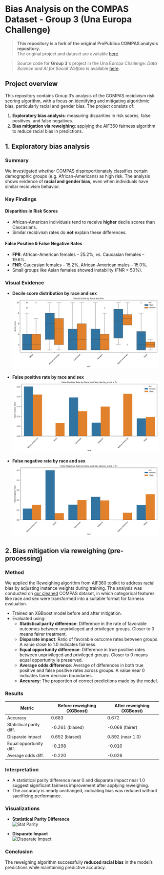 # Bias Analysis on the COMPAS Dataset - Group 3 (Una Europa Challenge)

> **This repository is a fork of the original ProPublica COMPAS analysis repository.**  
> The original project and dataset are available [here](https://github.com/propublica/compas-analysis).

> Source code for **Group 3**'s project in the Una Europa Challenge: *Data Science and AI for Social Welfare* is available [here](https://github.com/banafshebamdad/compas-analysis/tree/master/DSAL_Madrid).

## Project overview

This repository contains Group 3’s analysis of the COMPAS recidivism risk scoring algorithm, with a focus on identifying and mitigating algorithmic bias, particularly racial and gender bias. The project consists of:

1. **Exploratory bias analysis**: measuring disparities in risk scores, false positives, and false negatives.
2. **Bias mitigation via reweighing**: applying the AIF360 fairness algorithm to reduce racial bias in predictions.

## 1. Exploratory bias analysis

### Summary
We investigated whether COMPAS disproportionately classifies certain demographic groups (e.g. African-Americans) as high risk. The analysis shows evidence of **racial and gender bias**, even when individuals have similar recidivism behavior.

### Key Findings

#### Disparities in Risk Scores
- African-American individuals tend to receive **higher** decile scores than Caucasians.
- Similar recidivism rates do **not** explain these differences.

#### False Positive & False Negative Rates
- **FPR**: African-American females – 25.2%, vs. Caucasian females – 19.6%.
- **FNR**: Caucasian females – 15.2%, African-American males – 15.0%.
- Small groups like Asian females showed instability (FNR = 50%).

### Visual Evidence

- **Decile score distribution by race and sex**  
  ![Decile Score](DSAL_Madrid/analyze_compas_bias_plot/decile_score_by_race_and_sex.png)

- **False positive rate by race and sex**  
  ![FPR](DSAL_Madrid/analyze_compas_bias_plot/false_positive_rate_by_race_sex.png)

- **False negative rate by race and sex**  
  ![FNR](DSAL_Madrid/analyze_compas_bias_plot/false_negative_rate_by_race_sex.png)

## 2. Bias mitigation via reweighing (pre-processing)

### Method
We applied the Reweighing algorithm from [AIF360](https://aif360.readthedocs.io/) toolkit to address racial bias by adjusting instance weights during training. The analysis was conducted on [our cleaned](DSAL_Madrid/df_cleaned.csv) COMPAS dataset, in which categorical features like race and sex were transformed into a suitable format for fairness evaluation.

- Trained an XGBoost model before and after mitigation.
- Evaluated using:
  - **Statistical parity difference**: Difference in the rate of favorable outcomes between unprivileged and privileged groups. Closer to 0 means fairer treatment.
  - **Disparate impact**: Ratio of favorable outcome rates between groups. A value close to 1.0 indicates fairness.
  - **Equal opportunity difference**: Difference in true positive rates between unprivileged and privileged groups. Closer to 0 means equal opportunity is preserved.
  - **Average odds difference**: Average of differences in both true positive and false positive rates across groups. A value near 0 indicates fairer decision boundaries.
  - **Accuracy**: The proportion of correct predictions made by the model.

### Results

| Metric                       | Before reweighing (XGBoost) | After reweighing (XGBoost) |
| ---------------------------- | ----------------- | ---------------- |
| Accuracy                 | 0.683             | 0.672            |
| Statistical parity diff. | -0.261 (biased)   | -0.068 (fairer)  |
| Disparate impact         | 0.652 (biased)    | 0.892 (near 1.0) |
| Equal opportunity diff.  | -0.198            | -0.010           |
| Average odds diff.       | -0.220            | -0.026           |

### Interpretation
* A statistical parity difference near 0 and disparate impact near 1.0 suggest significant fairness improvement after applying reweighing.
* The accuracy is nearly unchanged, indicating bias was reduced without sacrificing performance.

### Visualizations

- **Statistical Parity Difference**  
  ![Stat Parity](DSAL_Madrid/analyze_compas_bias_plot/statistical_parity_difference_before_after.png)

- **Disparate Impact**  
  ![Disparate Impact](DSAL_Madrid/disparate_impact_before_after.png)

### Conclusion
The reweighing algorithm successfully **reduced racial bias** in the model’s predictions while maintaining predictive accuracy.
